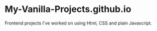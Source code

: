# My-Vanilla-Projects.github.io
Frontend projects I've worked on using Html, CSS and plain Javascript.
